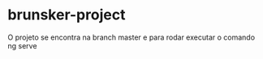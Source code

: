 # brunsker-project

O projeto se encontra na branch master e para rodar executar o comando ng serve
